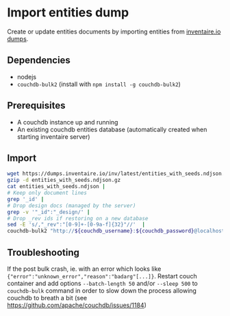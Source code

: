 # Import entities dump

Create or update entities documents by importing entities from [inventaire.io dumps](https://dumps.inventaire.io).

## Dependencies
* nodejs
* `couchdb-bulk2` (install with `npm install -g couchdb-bulk2`)

## Prerequisites

* A couchdb instance up and running
* An existing couchdb entities database (automatically created when starting inventaire server)

## Import

```sh
wget https://dumps.inventaire.io/inv/latest/entities_with_seeds.ndjson.gz
gzip -d entities_with_seeds.ndjson.gz
cat entities_with_seeds.ndjson |
# Keep only document lines
grep '_id' |
# Drop design docs (managed by the server)
grep -v '"_id":"_design/' |
# Drop _rev ids if restoring on a new database
sed -E 's/,"_rev":"[0-9]+-[0-9a-f]{32}"//'  |
couchdb-bulk2 "http://${couchdb_username}:${couchdb_password}@localhost:5984/entities" > "entities_upload.success" 2> "entities_upload.errors"
```

## Troubleshooting

If the post bulk crash, ie. with an error which looks like `{"error":"unknown_error","reason":"badarg"[...]}`. Restart couch container and add options `--batch-length 50` and/or `--sleep 500` to `couchdb-bulk` command in order to slow down the process allowing couchdb to breath a bit (see https://github.com/apache/couchdb/issues/1184)
